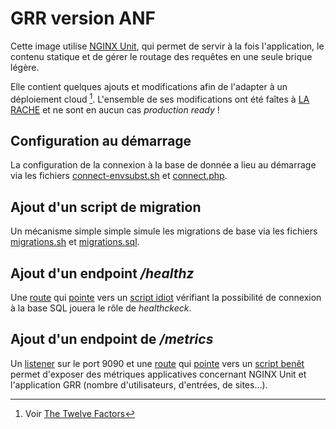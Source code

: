 # GRR version ANF

Cette image utilise [NGINX Unit](https://unit.nginx.org/), qui permet de servir à la fois l'application, le contenu statique et de gérer le routage des requêtes en une seule brique légère.

Elle contient quelques ajouts et modifications afin de l'adapter à un déploiement cloud [^1]. L'ensemble de ses modifications ont été faîtes à [LA RACHE](https://www.la-rache.com/) et ne sont en aucun cas *production ready* !

[^1]: Voir [The Twelve Factors](https://12factor.net/)

## Configuration au démarrage

La configuration de la connexion à la base de donnée a lieu au démarrage via les fichiers [connect-envsubst.sh](connect-envsubst.sh) et [connect.php](connect.php).

## Ajout d'un script de migration

Un mécanisme simple simple simule les migrations de base via les fichiers [migrations.sh](migrations.sh) et [migrations.sql](migrations.sql). 

## Ajout d'un endpoint */healthz*

Une [route](configuration.json#L11-21) qui [pointe](configuration.json#L71-74) vers un [script idiot](healthz.php) vérifiant la possibilité de connexion à la base SQL jouera le rôle de *healthckeck*.

## Ajout d'un endpoint de */metrics*

Un [listener](configuration.json#L6-L7) sur le port 9090 et une [route](configuration.json#L43-54) qui [pointe](configuration.json#L86-92) vers un [script benêt](prometheus.php) permet d'exposer des métriques applicatives concernant NGINX Unit et l'application GRR (nombre d'utilisateurs, d'entrées, de sites…).
